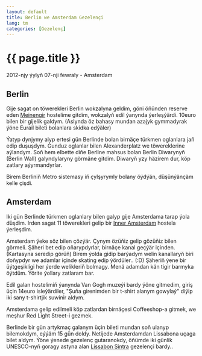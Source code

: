 ```yaml
---
layout: default
title: Berlin we Amsterdam Gezelençi
lang: tm
categories: [Gezelenç]
---
```


{{ page.title }}
================

<p class="meta">2012-njy ýylyň 07-nji fewraly - Amsterdam</p>

Berlin
-------

Gije sagat on töwerekleri Berlin wokzalyna geldim, göni öňünden reserve eden [Meinengir](https://www.meininger-hotels.com/en/home/) hostelime gitdim, wokzalyň 
edil ýanynda ýerleşýärdi. 10euro bilen bir gijelik galdym. (Aslynda öz bahasy mundan azajyk gymmadyrak ýöne Eurail bileti bolanlara 
skidka edýäler) 

Ýatyp dynjymy alyp ertesi gün Berlinde bolan birnäçe türkmen oglanlara jaň edip duşuşdym. Gunduz oglanlar bilen Alexanderplatz we töwereklerine aýlandym. Soň hem elbette diňe Berline mahsus bolan Berlin Diwarynyň (Berlin Wall) galyndylaryny görmäne gitdim. Diwaryň yzy häzirem dur, köp zatlary aýyrmandyrlar.

Birem Berliniň Metro sistemasy iň çylşyrymly bolany öýdýän, düşünýänçäm kelle çişdi. 

Amsterdam
---------

Iki gün Berlinde türkmen oglanlary bilen galyp gije Amsterdama tarap ýola düşdim. Irden sagat 11 töwerekleri gelip 
bir [Inner Amsterdam](http://www.innerhotel.nl/) hostela ýerleşdim. 

Amsterdam ýeke söz bilen çözýär. Çynym özüňiz gelip gözüňiz bilen görmeli. Şäheri bet edip oňarypdyrlar, birnäçe 
kanal geçýär içinden. (Kartasyna seredip görüň) Birem ýolda gidip barýadym welin kanallaryň biri doňypdyr we adamlar 
içinde skating edip ýördüler.. (:D) Şäheriň ýene bir üýtgeşikligi her ýerde welikleriň bolmagy. 
Menä adamdan kän tigir barmyka öýtdüm. Ýörite ýollary zatlaram bar. 

Edil galan hostelimiň ýanynda Van Gogh muzeýi bardy ýöne gitmedim, giriş üçin 14euro isleýärdiler, "Şuňa girenimden 
bir t-shirt alanym gowylaý" diýip iki sany t-shirtjik suwinir aldym.

Amsterdama gelip edilmeli köp zatlardan birnäçesi Coffeeshop-a gitmek, we meşhur Red Light Street-i gezmek.

Berlinde bir gün artykmaç galanym üçin bileti mundan soň ulanyp bilemokdym, eýýäm 15 gün doldy. Netijede Amsterdamdan 
Lissabona uçaga bilet aldym. Ýöne ýenede gezelenç gutaranokdy, öňümde iki günlik UNESCO-nyň goragy astyna alan 
[Lissabon Sintra](http://en.wikipedia.org/wiki/Sintra) gezelençi bardy..

